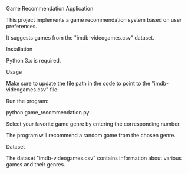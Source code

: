 Game Recommendation Application

This project implements a game recommendation system based on user preferences. 

It suggests games from the "imdb-videogames.csv" dataset.

Installation

Python 3.x is required.

Usage

Make sure to update the file path in the code to point to the "imdb-videogames.csv" file.

Run the program:

python game_recommendation.py

Select your favorite game genre by entering the corresponding number.

The program will recommend a random game from the chosen genre.

Dataset

The dataset "imdb-videogames.csv" contains information about various games and their genres.

